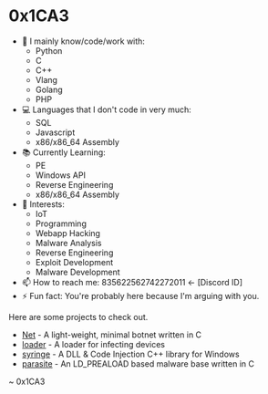 # 0x1CA3

- 🔭 I mainly know/code/work with: 
  *   Python
  *   C
  *   C++
  *   Vlang
  *   Golang
  *   PHP
- 💻 Languages that I don't code in very much:
  *   SQL
  *   Javascript
  *   x86/x86_64 Assembly
- 📚 Currently Learning:
  *   PE
  *   Windows API
  *   Reverse Engineering
  *   x86/x86_64 Assembly
- 📱 Interests:
  *   IoT
  *   Programming
  *   Webapp Hacking
  *   Malware Analysis
  *   Reverse Engineering
  *   Exploit Development
  *   Malware Development
- 📫 How to reach me: 835622562742272011 <- [Discord ID]
- ⚡ Fun fact: You're probably here because I'm arguing with you.

Here are some projects to check out.
- [Net](https://github.com/0x1CA3/Net) - A light-weight, minimal botnet written in C
- [loader](https://github.com/0x1CA3/loader) - A loader for infecting devices
- [syringe](https://github.com/0x1CA3/syringe) - A DLL & Code Injection C++ library for Windows
- [parasite](https://github.com/0x1CA3/loader) - An LD_PREALOAD based malware base written in C

~ 0x1CA3
